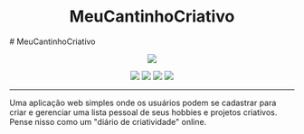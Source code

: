 
<h1 align="center"> <b> MeuCantinhoCriativo </b> </h1>
# MeuCantinhoCriativo

<p align="center">
  <img loading="lazy" src="http://img.shields.io/static/v1?label=STATUS&message=CONCLUIDO%20&color=GREEN&style=for-the-badge"/>
</p>

<p align="center">
  <img src="https://img.shields.io/badge/.NET-8.0-green"/>
  <img src="https://img.shields.io/badge/ASP.NET-Framework-blue"/>
  <img src="https://img.shields.io/badge/Entity-Framework-blue"/>
  <img src="https://img.shields.io/badge/SqLite-SQL-blue"/>
</p>
<hr/>
Uma aplicação web simples onde os usuários podem se cadastrar para criar e gerenciar uma lista pessoal de seus hobbies e projetos criativos. Pense nisso como um "diário de criatividade" online.
